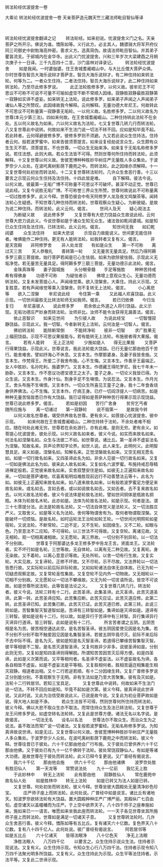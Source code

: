 转法轮经优波提舍一卷


大乘论
转法轮经优波提舍一卷
天亲菩萨造元魏天竺三藏法师毗目智仙等译


　　

转法轮经忧波提舍翻译之记
　　转法轮经。如来初说。忧波提舍义门之名。天亲菩萨之所开示。佛说为谁。憍陈如等。义行此方。必主其人。魏骠骑大将军开府仪同三司御史中尉勃海高仲密。善求义方。选真简伪。故请法师毗目智仙。并其弟子瞿昙流支。于邺城内在金华寺。出此义门忧波提舍。兴和三年岁次大梁建酉之月朔次庚子十一日译。三千九百四十二言。沙门昙林对译录记。
　　转法轮经忧波提舍
　　如是我闻。一时婆伽婆。住王舍城耆阇崛山中。与大比丘僧大菩萨众俱。尔时世尊告智员大海乐说辩才菩萨言。智员大海乐说辩才。有二种住持如来转法轮。何等为二。一者众生住持。二者法住持。智员大海乐说辩才。此二种住持如来转法轮。乃至尽此修多罗说。
　　此正法轮胜修多罗。以何义故。彼牟尼王不可思议不可称不可说不可量不可喻如虚空不断不常顺入因缘。寂静胜寂静最胜寂静第一寂静如实谛不虚妄。如来转无上法轮。说此修多罗。如来弟子声闻之人声闻弟子诸仙人等之所赞叹。此因缘故我今解释。云何解释。无量功德大牟尼王。何故转此不可思议不可称量第一寂静善无垢轮。一以何义故。名胜修多罗。二以何义故名为世尊(本元少第三法)。四如来何故。在王舍城耆阇崛山。二种住持转此法轮不在余处。五以何义故名为如来。六以何义故名为法轮。七又复世尊几转几行而转法轮。八又复世尊此中说转。何故如来不生法门说一切法不转不回。应如是知毕竟不起。若此转者。云何得避彼修多罗。彼修多罗则不须避。九又若此说众生住持法。住持者云何。般若波罗蜜中。如来告彼须菩提言。如来设复经劫说言众生。众生颇有众生生灭不耶。须菩提言。不也世尊。一切众生无始来净。如来复于无垢名称修多罗说。若住法想。此则大病。若众生法皆不可得。然则世尊何所住持而转法轮。此须解释。十又复世尊以何义故。舍彼宽博种种胜妙华树庄严无量胜人多众集处。于波罗奈少人众处。在波吒离树影荫下鹿苑之中。而转法轮。此之因缘亦须解释。十一又复世尊何处初坐而转法轮。十二又复世尊转法轮时。几许众生舍恶行善。十三以要言之示现云何众生住持及法住持。十四此皆是难。
　　自下解释。彼法今说。以何义故。彼最第一无垢广博不可称量不可思议不可破坏。甚深不动正觉。世尊已说此经。又复今说胜无垢广博。不可称誉三界众生所赞。世尊何故说此不可称量离一切过胜修多罗。此义今释。世尊恐彼会中有天阿修罗人龙及夜叉鸠槃茶等。闻转法轮心生疑惑。不知世尊几种住持而转法轮。世尊观察众生疑心。为断彼疑。是故为说二种住持。而转法轮。此义云何。偈言。
　　世间人及天　　疑心观法主
　　为断疑义故　　说此修多罗
　　又复世尊有大悲力饶益众生故说此经。云何世尊大悲力说此义。今说世尊如是于诸众生知无众生。诸法皆如乾闼婆城。如是知已众生住持及法住持。已转法轮。此义云何。偈言。
　　知世间无我　　如幻乾闼婆
　　众生法住持　　如来大悲说
　　示现自力故能说义。世间更无能住持者。唯佛能作二种住持。更无有人能转法轮。如我转者又复有义。偈言。
　　非是天宫殿　　非阿修罗舍
　　非人处龙宫　　有如是众生
　　第一不可称　　离过灭三苦
　　天人恭敬礼　　善转第一轮
　　又无量苦无量具足。然后乃得阿耨多罗三藐三菩提故。始行菩萨若闻是已心生怯弱。如来为欲除彼怯弱。示现此义无垢净觉。若无量苦无量具足。得阿耨多罗三藐三菩提。无量功德示此法轮。偈言。
　　金珠真珠等　　妻子国城施
　　头分眼骨髓　　手足等施胜
　　种种苦持戒　　希有得佛身
　　功德不可称　　为疑怯者示
　　佛增上意观众生心。无量功德而转法轮。又复未发菩提心人。声闻缘觉乘。欲入涅槃舍。大乘住。持此义示现。又复胜意。若有声闻缘觉等乘入涅槃舍。则不复转无上法轮。偈言。
　　小心离悲等　　欲入二涅槃
　　牟尼说此经　　令住第一乘
　　又此福人欢喜饶益。此义示现。一切世间最胜无比转法轮师无如我师。偈言。
　　若已归依佛　　今归当复归
　　牟尼喜彼人　　说此修多罗
　　若余依止外道之人将引饶益。此义示现。无垢功德庄严妙身而转法轮。汝师非比。汝师不能令汝获得无漏善法。偈言。
　　依止恶智识　　如来见世间
　　为引彼人故　　为说此经宝
　　一切智慢寂静饶益。示现此义。我一切智。今者新转无上法轮。云何汝是一切智人。偈言。
　　佛初转法轮　　能除断常倒
　　不能转净轮　　彼非一切智
　　求广胜果无上福田饶益。示现不可思议果报能与。若有能转无上法轮。布施彼者得大果报。偈言。
　　若有人能转　　无上正法轮
　　少施如是人　　得无比果报
　　又菩萨行得果饶益。示现此义。世尊说言。我此法轮能大饶益。已行无量亿那由他百千苦行。能舍难舍。譬如抒海心不休息。又言本生。作摩那婆身。及妻子我皆舍施。又言本生。作梵得王。所爱二子我舍布施。心不生悔。又言本生。作善牙王最端正。女人中胜妙。名孙陀利。施婆罗门。又言本生。作德藏王得陀罗尼。我七千年未一胁卧。又言本生。作不思议功德宝德王之太子。童子之身。一切论义我皆已得。为众生说。又言本生。作身汁仙。割身手足不生嗔恨。为说忍法。又言本生。作月光王。舍头布施不生嗔恨。又言本作。一切众生所喜见王童子之身。我十二年食香烧身供养佛法。心不生悔。又言本作。疗病王身。已疗一切阎浮提人一切病苦。如是种种无量苦恼皆悉已作有大饶益。我已证得如是菩萨种种苦行得果示现示现饶益。世尊已说此修多罗。偈言。
　　若如是初因　　苦行广舍身
　　贫穷乞丐者　　随所应施与
　　离一切诸过　　第一寂静轮
　　说不毁第一　　是故我今转
　　以何义故名世尊者。堪受供养故名世尊。更有余义。如菩提心忧波提舍。彼中示现。
　　如来何故在王舍城耆阇崛山。二种住持转于法轮。不余处者难不相应。随在何处此难无穷。世尊若在余处游行。亦有此难。是则无穷。更有余义。如菩提心忧波提舍。彼处示现。以何义故名如来者。彼义今说。如实而来故名如来。何法名如涅槃名如。众生与法彼二不如。如世尊说。诸比丘。第一圣谛不虚妄法名为涅槃。知故名来。异声论界知字论界。如世人说。此人来生。此明何义。此明智慧具足。来义如是。涅槃名如。知解名来。正觉涅槃故名如来。又空无相无愿名如。如彼一切行故名如来。又四圣谛此名为如。非余人见彼一切行故名如来。又复一切如是佛法此名为如。彼来此人故名如来。又复如名六波罗蜜。布施持戒忍辱精进禅定般若。正觉彼来故名如来。实舍寂慧安住是如。如彼无上正遍知来故名如来。一切如是菩萨诸地。欢喜离垢明焰难胜现前远行不动善慧法云等十。此名为如。如彼无上正遍知来故名如来。如八道来故名如来。以有般若波罗蜜足方便足来故名如来。或名如去。言如去者。或以如说故名如去。又如去者。去不复来故名如去。以何义故名法轮者。彼义今说法体是轮故名法轮。譬如世间铜体是瓶故名铜瓶。木体为轮故名木轮。此亦如是。法体为轮故名法轮。如是示现。何者是法。谓三十七菩提分法。此法是轮故名法轮。又一切法自体觉义是法轮义。又一切法胜庄严义。又取舍义。如是等义名为法轮。舍何等物谓舍有为。取何者物谓取涅槃。又能破坏一切烦恼。是故名轮。如时运轮法王治轮如轮王轮。一切世间光明照轮如星宿轮。又说法轮。不断常轮。二边不定。又不生轮。如因缘生。又不二轮。如眼与色。乃至意法不二应知。不可得轮。以三世法不可得故。又复空轮。离诸见故。又无相轮。观一切相离诸相故。又无愿轮。离三界故。一切分别不别异轮。以一切法不分别故。
　　世尊复于阿那婆达多龙王修多罗中告龙王言。贤面龙王。又法轮者。实不坏行如是名轮。三世等故。无自体轮。以离有无二种见故。又复离轮。身无染故。又不着轮。以离心意意识等故。无处所轮。以舍一切有行生故。又复实轮。大实见故。又复谛轮。正修不坏故。又不尽轮。示不尽故。又法界轮以一切法皆悉行故。又实际轮以前后际非际轮故。又如如轮诸法自体无自体故。已无为轮一切疑虑观察定故。又复常轮圣性集故。又复空轮不见内外一切物故。又无相轮以一切相不分别故。又无愿轮以一切法不攀缘故。又无为轮一切言语所说。皆空不可说故。如是世尊所说法轮。此等皆是法论之义。
　　又复世尊几转几行。转法轮者。彼义今说。法轮三转有十二行。此苦圣谛。此集圣谛。此灭圣谛。此苦灭道圣谛。此第一转。此苦圣谛应知。此苦集应断。此苦灭应证。此苦灭道应修。此第二转。此苦圣谛已知。此苦集已断。此苦灭已证。此苦灭道已修。此第三转。此说三转如是。苦智集智灭智道智如是。苦谛有三转智如是。集谛如是灭谛如是。道谛有三转智。彼如是说有十二行。何以故。如是异行于苦谛中有三转智。异行集谛异行灭谛异行道谛。皆三转智。此如是说有十二行。
　　所言苦者谓之五阴。五阴苦相是名为苦。彼苦相空通达此空。是名苦智圣谛。彼五阴因爱使见因是名为集。若不分别不分别不取不触爱因见因是名集智圣谛。若彼五阴毕竟尽灭。前际不来后际不去中际不得。是名为灭。彼如是知是名灭智圣谛。若道得已攀缘苦智集智灭智。彼平等相彼不二智。是名苦灭道智圣谛。又复何故非少非多。说彼圣谛如是。分别此则无穷。又复如是知四圣谛则得解脱。所谓知苦苦因苦灭后得方便。如是四圣谛。此如是义次第而说。又平等相何者。名圣谛不虚妄法。以不虚妄故名为谛。各各自相皆不虚妄。如是不虚妄法是平等相。又复胜相何者。胜相苦逼迮相集能生相灭寂静。相道者出相。又十二行若逆若顺。有十二分因缘生转。又复广普修多罗说正分别能分别。不善观察生于无明。非有生法如是乃至大苦聚集。彼有及灭如是。法轮十二行转居邻。若知三宝具足。
　　又复世尊此中说转。何故如来不生法门说一切法。不转不回应如是知。毕竟不起如是次第。彼义今释。彼真谛说此世谛说。又此时说。又此为治信受故说此义。已说是故今说。又复此为初业菩萨故如是说。得大地人如是不诤。
　　若众生法皆不可得。然则世尊何所住持而转法轮。彼义今释。佛以大悲不取众生亦不取法。而常住持众生及法已转法轮。又复世尊于龙王问修多罗说。如虚空转名法轮转。又复此是世尊方便。诸法无名以名字说。是故偈言。
　　一切法无名　　设名以名法
　　世尊法尔不取众生。而治众生为之说法。虽不取法而常广说一切诸法。又复般若波罗蜜经。无垢名称修多罗说。为知真谛故说世谛。如是无过。又复世尊以何义故。舍彼宽博种种胜妙华树庄严无量胜人多众集处。于波罗奈少人众处。在波吒离树影荫下鹿苑之中而转法轮。彼义今释。世尊往昔已于彼处。六十千亿那由他会广行布施。又于彼处已曾供养六十千亿那由他佛。又于彼处已有九十一亿千佛转于法轮。彼处常饶寂静仙人。有如是等诸大功德。是故世尊在于彼处而转法轮。此义已释今复更说。又广普经有偈说言。
　　我六十千亿　　那由他会施
　　供六十千亿　　那由他诸佛
　　波罗奈处胜　　有胜旧仙人
　　第一天龙等　　常赞说法处
　　九十一亿前　　我忆无上胜
　　于此妙林中　　转无上法轮
　　此有那由他　　寂静胜仙人
　　常在鹿苑中　　故名仙人处
　　如是胜林中　　转无上法轮
　　如是已转又为法人如是已转。
　　又复世尊。何处初坐而转法轮。彼义今释。世尊坐彼大圆殿处无量清净妙色珍宝。
　　庄严师子座上而转法轮。此何处说。广普经中如是说言。诸比丘有诸地天。知波罗奈欲转法轮有大饶益。置大圆殿种种庄严广博严丽。其殿纵广七百由旬。虚空诸天以盖幢幡而为庄严。于上空中欲界天子。八十四千师子之座奉施如来。施如来已一一请言。唯愿如来坐我此座而转法轮。一一天子各见世尊坐其所施师子座上而转法轮。世尊如是满足一切诸天子意。
　　又复世尊转法轮时。几许众生舍恶行善。彼义今释。憍陈如等有五比丘。复有诸天六十亿数。复色界天八十亿数。复有八十四千亿人。此何处说。彼广普经有偈说言。
　　阿若居邻等　　如是五比丘
　　六十亿诸天　　皆得法眼净
　　八十亿色天　　净无上法眼
　　净胜法眼人　　八万四千亿
　　以要言之。众生住持示说众生法。住持者示现说法。又复有义。众生住持示现。令知众生心行八万四千法。住持者示现令知八万四千法聚光明多所饶益。又复有义。众生住持此为示现。众生平等法住持者。示法平等。又复此二世谛示现。

 
